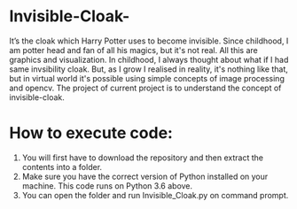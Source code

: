 # Invisible-Cloak-
It’s the cloak which Harry Potter uses to become invisible.
Since childhood, I am potter head and fan of all his magics, but it's not real.
All this are graphics and visualization.
In childhood, I always thought about what if I had same invsibility cloak. 
But, as I grow I realised in reality, it's nothing like that, but in virtual world it's possible using simple concepts of image processing and opencv.
The project of current project is to understand the concept of invisible-cloak.


# How to execute code:
1. You will first have to download the repository and then extract the contents into a folder.
2. Make sure you have the correct version of Python installed on your machine. This code runs on Python 3.6 above.
3. You can open the folder and run Invisible_Cloak.py on command prompt.
